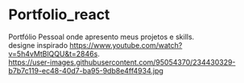 # Portfolio_react
Portfólio Pessoal onde apresento meus projetos e skills.
<br/>
designe inspirado https://www.youtube.com/watch?v=5h4vMtBlQQU&t=2846s.
<img>
<br/>
https://user-images.githubusercontent.com/95054370/234430329-b7b7c119-ec48-40d7-ba95-9db8e4ff4934.jpg
